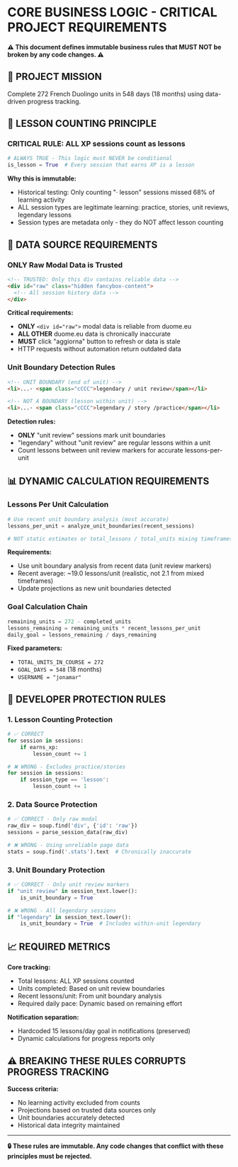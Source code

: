 # CORE BUSINESS LOGIC - CRITICAL PROJECT REQUIREMENTS

**⚠️ This document defines immutable business rules that MUST NOT be broken by any code changes. ⚠️**

## 🎯 PROJECT MISSION

Complete 272 French Duolingo units in 548 days (18 months) using data-driven progress tracking.

## 🔢 LESSON COUNTING PRINCIPLE

### **CRITICAL RULE: ALL XP sessions count as lessons**

```python
# ALWAYS TRUE - This logic must NEVER be conditional
is_lesson = True  # Every session that earns XP is a lesson
```

**Why this is immutable:**
- Historical testing: Only counting "· lesson" sessions missed 68% of learning activity
- ALL session types are legitimate learning: practice, stories, unit reviews, legendary lessons
- Session types are metadata only - they do NOT affect lesson counting

## 🎯 DATA SOURCE REQUIREMENTS

### **ONLY Raw Modal Data is Trusted**

```html
<!-- TRUSTED: Only this div contains reliable data -->
<div id="raw" class="hidden fancybox-content">
  <!-- All session history data -->
</div>
```

**Critical requirements:**
- **ONLY** `<div id="raw">` modal data is reliable from duome.eu
- **ALL OTHER** duome.eu data is chronically inaccurate
- **MUST** click "aggiorna" button to refresh or data is stale
- HTTP requests without automation return outdated data

### **Unit Boundary Detection Rules**

```html
<!-- UNIT BOUNDARY (end of unit) -->
<li>...· <span class="cCCC">legendary / unit review</span></li>

<!-- NOT A BOUNDARY (lesson within unit) -->  
<li>...· <span class="cCCC">legendary / story /practice</span></li>
```

**Detection rules:**
- **ONLY** "unit review" sessions mark unit boundaries
- "legendary" without "unit review" are regular lessons within a unit
- Count lessons between unit review markers for accurate lessons-per-unit

## 📊 DYNAMIC CALCULATION REQUIREMENTS

### **Lessons Per Unit Calculation**

```python
# Use recent unit boundary analysis (most accurate)
lessons_per_unit = analyze_unit_boundaries(recent_sessions)

# NOT static estimates or total_lessons / total_units mixing timeframes
```

**Requirements:**
- Use unit boundary analysis from recent data (unit review markers)
- Recent average: ~19.0 lessons/unit (realistic, not 2.1 from mixed timeframes)
- Update projections as new unit boundaries detected

### **Goal Calculation Chain**

```python
remaining_units = 272 - completed_units
lessons_remaining = remaining_units * recent_lessons_per_unit  
daily_goal = lessons_remaining / days_remaining
```

**Fixed parameters:**
- `TOTAL_UNITS_IN_COURSE = 272`
- `GOAL_DAYS = 548` (18 months)
- `USERNAME = "jonamar"`

## 🚨 DEVELOPER PROTECTION RULES

### **1. Lesson Counting Protection**

```python
# ✅ CORRECT
for session in sessions:
    if earns_xp:
        lesson_count += 1

# ❌ WRONG - Excludes practice/stories
for session in sessions:
    if session_type == 'lesson':
        lesson_count += 1
```

### **2. Data Source Protection**

```python
# ✅ CORRECT - Only raw modal
raw_div = soup.find('div', {'id': 'raw'})
sessions = parse_session_data(raw_div)

# ❌ WRONG - Using unreliable page data
stats = soup.find('.stats').text  # Chronically inaccurate
```

### **3. Unit Boundary Protection**

```python
# ✅ CORRECT - Only unit review markers
if "unit review" in session_text.lower():
    is_unit_boundary = True

# ❌ WRONG - All legendary sessions
if "legendary" in session_text.lower():
    is_unit_boundary = True  # Includes within-unit legendary
```

## 📈 REQUIRED METRICS

**Core tracking:**
- Total lessons: ALL XP sessions counted
- Units completed: Based on unit review boundaries  
- Recent lessons/unit: From unit boundary analysis
- Required daily pace: Dynamic based on remaining effort

**Notification separation:**
- Hardcoded 15 lessons/day goal in notifications (preserved)
- Dynamic calculations for progress reports only

## ⚠️ BREAKING THESE RULES CORRUPTS PROGRESS TRACKING

**Success criteria:**
- No learning activity excluded from counts
- Projections based on trusted data sources only  
- Unit boundaries accurately detected
- Historical data integrity maintained

---

**🔒 These rules are immutable. Any code changes that conflict with these principles must be rejected.**